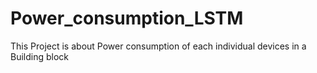 # Power_consumption_LSTM
This Project is about Power consumption of each individual devices in a Building block
